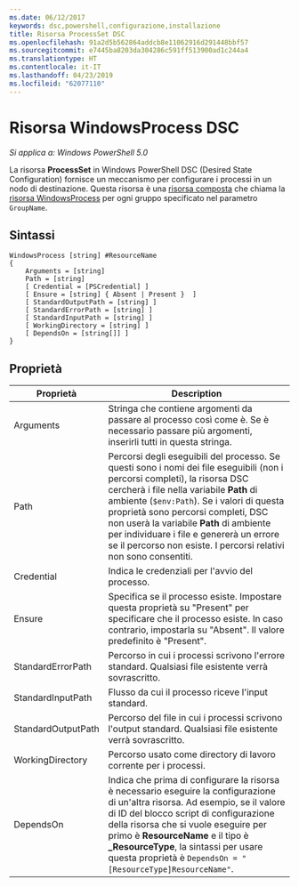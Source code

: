 ```yaml
---
ms.date: 06/12/2017
keywords: dsc,powershell,configurazione,installazione
title: Risorsa ProcessSet DSC
ms.openlocfilehash: 91a2d5b562864addcb8e11062916d291448bbf57
ms.sourcegitcommit: e7445ba8203da304286c591ff513900ad1c244a4
ms.translationtype: HT
ms.contentlocale: it-IT
ms.lasthandoff: 04/23/2019
ms.locfileid: "62077110"
---
```

# <a name="dsc-windowsprocess-resource"></a>Risorsa WindowsProcess DSC

_Si applica a: Windows PowerShell 5.0_

La risorsa **ProcessSet** in Windows PowerShell DSC (Desired State Configuration) fornisce un meccanismo per configurare i processi in un nodo di destinazione. Questa risorsa è una [risorsa composta](../../../resources/authoringResourceComposite.md) che chiama la [risorsa WindowsProcess](windowsProcessResource.md) per ogni gruppo specificato nel parametro `GroupName`.

## <a name="syntax"></a>Sintassi

```
WindowsProcess [string] #ResourceName
{
    Arguments = [string]
    Path = [string]
    [ Credential = [PSCredential] ]
    [ Ensure = [string] { Absent | Present }  ]
    [ StandardOutputPath = [string] ]
    [ StandardErrorPath = [string] ]
    [ StandardInputPath = [string] ]
    [ WorkingDirectory = [string] ]
    [ DependsOn = [string[]] ]
}
```

## <a name="properties"></a>Proprietà

| Proprietà | Description |
| --- | --- |
| Arguments| Stringa che contiene argomenti da passare al processo così come è. Se è necessario passare più argomenti, inserirli tutti in questa stringa.|
| Path| Percorsi degli eseguibili del processo. Se questi sono i nomi dei file eseguibili (non i percorsi completi), la risorsa DSC cercherà i file nella variabile **Path** di ambiente (`$env:Path`). Se i valori di questa proprietà sono percorsi completi, DSC non userà la variabile **Path** di ambiente per individuare i file e genererà un errore se il percorso non esiste. I percorsi relativi non sono consentiti.|
| Credential| Indica le credenziali per l'avvio del processo.|
| Ensure| Specifica se il processo esiste. Impostare questa proprietà su "Present" per specificare che il processo esiste. In caso contrario, impostarla su "Absent". Il valore predefinito è "Present".|
| StandardErrorPath| Percorso in cui i processi scrivono l'errore standard. Qualsiasi file esistente verrà sovrascritto.|
| StandardInputPath| Flusso da cui il processo riceve l'input standard.|
| StandardOutputPath| Percorso del file in cui i processi scrivono l'output standard. Qualsiasi file esistente verrà sovrascritto.|
| WorkingDirectory| Percorso usato come directory di lavoro corrente per i processi.|
| DependsOn | Indica che prima di configurare la risorsa è necessario eseguire la configurazione di un'altra risorsa. Ad esempio, se il valore di ID del blocco script di configurazione della risorsa che si vuole eseguire per primo è **ResourceName** e il tipo è **_ResourceType**, la sintassi per usare questa proprietà è `DependsOn = "[ResourceType]ResourceName"`.|

